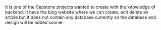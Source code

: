 It is one of the Capstone projects wanted to create with the knowledge of backend.
It have the blog website where we can create, edit delete an article but it does not contain any database currently so the database and design will be added sooner.
